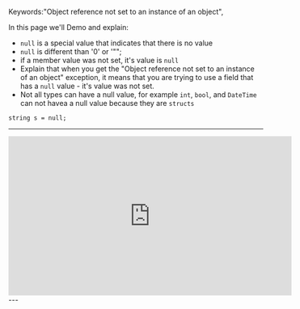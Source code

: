 ﻿Keywords:"Object reference not set to an instance of an object",

In this page we'll Demo and explain:
* `null` is a special value that indicates that there is no value 
* `null` is different than '0' or '"";
* if a member value was not set, it's value is `null`
* Explain that when you get the "Object reference not set to an instance of an object" exception, it means that you are trying to use a field that has a `null` value - it's value was not set.
* Not all types can have a null value, for example `int`, `bool`, and `DateTime` can not havea a null value because they are `structs`

```csdiff
string s = null;
```
---
<iframe width="560" height="315" src="https://www.youtube.com/embed/9fawzsxoiiI?list=PL1DEQjXG2xnJNTIi_lrTxD83bf5-8mrRP" frameborder="0" allowfullscreen></iframe>
---
